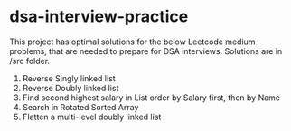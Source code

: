 # dsa-interview-practice
This project has optimal solutions for the below Leetcode medium problems, that are needed to prepare for DSA interviews. 
Solutions are in /src folder.

1. Reverse Singly linked list
2. Reverse Doubly linked list
3. Find second highest salary in List<Person> order by Salary first, then by Name
4. Search in Rotated Sorted Array
5. Flatten a multi-level doubly linked list
